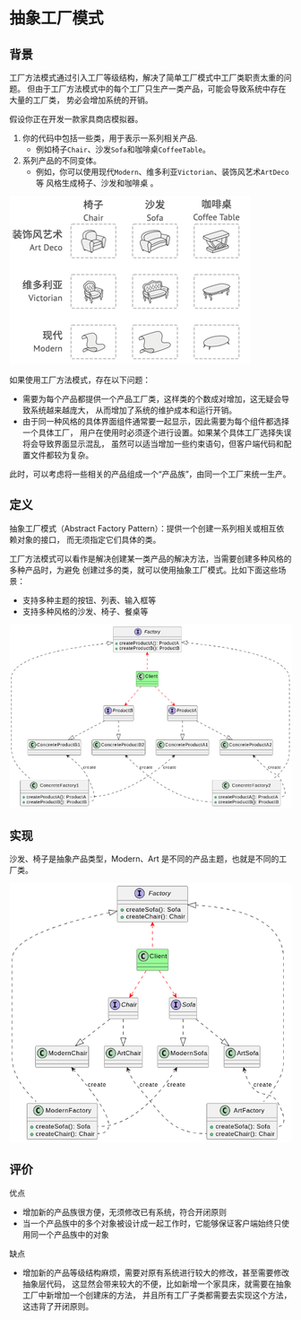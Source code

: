 # 抽象工厂模式

## 背景

工厂方法模式通过引入工厂等级结构，解决了简单工厂模式中工厂类职责太重的问题。
但由于工厂方法模式中的每个工厂只生产一类产品，可能会导致系统中存在大量的工厂类，
势必会增加系统的开销。

假设你正在开发一款家具商店模拟器。

1. 你的代码中包括一些类，用于表示一系列相关产品.
   - 例如椅子`Chair`、沙发`Sofa`和咖啡桌`Coffee­Table`。
2. 系列产品的不同变体。
   - 例如，你可以使用现代`Modern`、维多利亚`Victorian`、装饰风艺术`Art­Deco`等
     风格生成椅子、沙发和咖啡桌 。

![product-theme](../img/product-theme.png)

如果使用工厂方法模式，存在以下问题：

- 需要为每个产品都提供一个产品工厂类，这样类的个数成对增加，这无疑会导致系统越来越庞大，
  从而增加了系统的维护成本和运行开销。
- 由于同一种风格的具体界面组件通常要一起显示，因此需要为每个组件都选择一个具体工厂，
  用户在使用时必须逐个进行设置。如果某个具体工厂选择失误将会导致界面显示混乱，
  虽然可以适当增加一些约束语句，但客户端代码和配置文件都较为复杂。

此时，可以考虑将一些相关的产品组成一个“产品族”，由同一个工厂来统一生产。

## 定义

抽象工厂模式（Abstract Factory Pattern）：提供一个创建一系列相关或相互依赖对象的接口，
而无须指定它们具体的类。

工厂方法模式可以看作是解决创建某一类产品的解决方法，当需要创建多种风格的多种产品时，为避免
创建过多的类，就可以使用抽象工厂模式。比如下面这些场景：

- 支持多种主题的按钮、列表、输入框等
- 支持多种风格的沙发、椅子、餐桌等

![抽象工厂模式](../img/image-7.png)

## 实现

沙发、椅子是抽象产品类型，Modern、Art 是不同的产品主题，也就是不同的工厂类。

![抽象工厂模式例子](../img/image-8.png)

## 评价

优点

- 增加新的产品族很方便，无须修改已有系统，符合开闭原则
- 当一个产品族中的多个对象被设计成一起工作时，它能够保证客户端始终只使用同一个产品族中的对象

缺点

- 增加新的产品等级结构麻烦，需要对原有系统进行较大的修改，甚至需要修改抽象层代码，
  这显然会带来较大的不便，比如新增一个家具床，就需要在抽象工厂中新增加一个创建床的方法，
  并且所有工厂子类都需要去实现这个方法，这违背了开闭原则。
